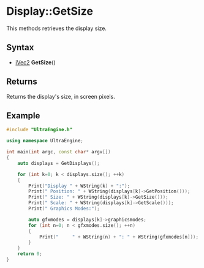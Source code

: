 # Display::GetSize

This methods retrieves the display size.

## Syntax

- [iVec2](iVec2.md) **GetSize**()

## Returns

Returns the display's size, in screen pixels.

## Example

```c++
#include "UltraEngine.h"

using namespace UltraEngine;

int main(int argc, const char* argv[])
{
    auto displays = GetDisplays();

    for (int k=0; k < displays.size(); ++k)
    {
        Print("Display " + WString(k) + ":");
        Print(" Position: " + WString(displays[k]->GetPosition()));
        Print(" Size: " + WString(displays[k]->GetSize()));
        Print(" Scale: " + WString(displays[k]->GetScale()));
        Print(" Graphics Modes:");

        auto gfxmodes = displays[k]->graphicsmodes;
        for (int n=0; n < gfxmodes.size(); ++n)
        {
            Print("     " + WString(n) + ": " + WString(gfxmodes[n]));
        }
    }
    return 0;
}
```
